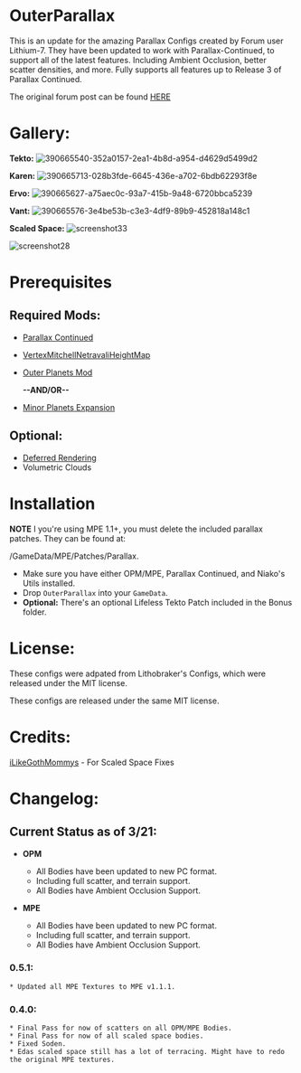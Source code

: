 # OuterParallax

This is an update for the amazing Parallax Configs created  by Forum user Lithium-7. They have been updated to work with Parallax-Continued, to support all of the latest features. Including Ambient Occlusion, better scatter densities, and more. Fully supports all features up to Release 3 of Parallax Continued.

The original forum post can be found [HERE](https://forum.kerbalspaceprogram.com/topic/220803-112x-outer-parallax-parallax-support-for-opm-and-mpe-w-custom-assets/)


# Gallery:

**Tekto:**
![390665540-352a0157-2ea1-4b8d-a954-d4629d5499d2](https://github.com/user-attachments/assets/1f6a1308-2308-493d-ab90-223436fa3969)

**Karen:**
![390665713-028b3fde-6645-436e-a702-6bdb62293f8e](https://github.com/user-attachments/assets/8b2c8292-d0b1-4551-8660-5fd05582e403)

**Ervo:**
![390665627-a75aec0c-93a7-415b-9a48-6720bbca5239](https://github.com/user-attachments/assets/7def0d1d-c7e9-43be-b164-cad31d02b439)

**Vant:**
![390665576-3e4be53b-c3e3-4df9-89b9-452818a148c1](https://github.com/user-attachments/assets/6fbf29f5-502a-43b0-8a5b-3d3eeaaae559)

**Scaled Space:**
![screenshot33](https://github.com/user-attachments/assets/840f59c5-f42d-4084-9346-e6e1d7034259)

![screenshot28](https://github.com/user-attachments/assets/e5849fcd-6c75-49d3-b72a-e2337a032bd1)


# Prerequisites

## Required Mods:
* [Parallax Continued](https://github.com/Gameslinx/Parallax-Continued/tree/master#readme)
* [VertexMitchellNetravaliHeightMap](https://github.com/pkmniako/Kopernicus_VertexMitchellNetravaliHeightMap/releases)
* [Outer Planets Mod](https://spacedock.info/mod/233/Outer+Planets+Mod)

   **--AND/OR--**

* [Minor Planets Expansion](https://spacedock.info/mod/2383/Minor%20Planets%20Expansion?ga=%3CGame+3102+%27Kerbal+Space+Program%27%3E)

## Optional:

* [Deferred Rendering](https://github.com/LGhassen/Deferred)
* Volumetric Clouds

# Installation

**NOTE** I you're using MPE 1.1+, you must delete the included parallax patches. They can be found at:

/GameData/MPE/Patches/Parallax. 

* Make sure you have either OPM/MPE, Parallax Continued, and Niako's Utils installed. 
* Drop `OuterParallax` into your `GameData`.
* **Optional:** There's an optional Lifeless Tekto Patch included in the Bonus folder.


# License:

These configs were adpated from Lithobraker's Configs, which were released under the MIT license. 

These configs are released under the same MIT license.

# Credits:

[iLikeGothMommys](https://github.com/iLikeGothMommys) - For Scaled Space Fixes

# Changelog:

## Current Status as of 3/21:
 
* **OPM**
    * All Bodies have been updated to new PC format. 
    * Including full scatter, and terrain support.
    * All Bodies have Ambient Occlusion Support.

* **MPE**
    * All Bodies have been updated to new PC format.
    * Including full scatter, and terrain support.
    * All Bodies have Ambient Occlusion Support.

### 0.5.1:
    * Updated all MPE Textures to MPE v1.1.1.

### 0.4.0:
    * Final Pass for now of scatters on all OPM/MPE Bodies. 
    * Final Pass for now of all scaled space bodies.
    * Fixed Soden.
    * Edas scaled space still has a lot of terracing. Might have to redo the original MPE textures.
